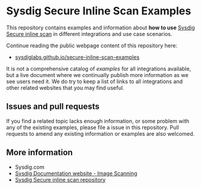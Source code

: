 # Sysdig Secure Inline Scan Examples

This repository contains examples and information about **how to use** [Sysdig Secure inline scan](https://github.com/sysdiglabs/secure-inline-scan) in different integrations and use case scenarios.

Continue reading the public webpage content of this repository here:

* [sysdiglabs.github.io/secure-inline-scan-examples](https://sysdiglabs.github.io/secure-inline-scan-examples)

It is not a comprehensive catalog of _examples_ for all integrations available, but a live document where we continually publish more information as we see users need it. We do try to keep a list of links to all integrations and other related websites that you may find useful.

## Issues and pull requests

If you find a related topic lacks enough information, or some problem with any of the existing examples, please file a issue in this repository. Pull requests to amend any existing information or examples are also welcomed.

## More information

* Sysdig.com
* [Sysdig Documentation website - Image Scanning](https://docs.sysdig.com/en/image-scanning.html)
* [Sysdig Secure inline scan repository](https://github.com/sysdiglabs/secure-inline-scan)

